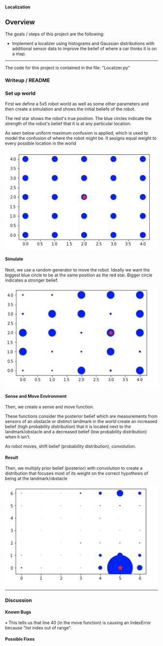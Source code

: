 **Localization**

Overview
---
The goals / steps of this project are the following:

* Implement a localizer using histograms and Gaussian distributions with additional sensor data to improve the belief of where a car thinks it is on a map.

[//]: # (Image References)
[image0]: ./images/initial_belief.png "Initial"
[image1]: ./images/belief_after_simulation.png "Simulation"
[image2]: ./images/result.png "Result"

---

The code for this project is contained in the file: "Localizer.py" 

### Writeup / README

### Set up world

First we define a 5x5 robot world as well as some other parameters and then create a simulation and shows the initial beliefs of the robot.

The red star shows the robot's true position. The blue circles indicate the strength of the robot's belief that it is at any particular location.

As seen below uniform maximum confusion is applied, which is used to model the confusion of where the robot might be. It assigns equal weight to every possible location in the world

![alt text][image0]

#### Simulate

Next, we use a random generator to move the robot. Ideally we want the biggest blue circle to be at the same position as the red star. Bigger circle indicates a stronger belief.

![alt text][image1]

#### Sense and Move Environment

Then, we create a sense and move function.

These functions consider the posterior belief which are measurements from sensors of an obstacle or distinct landmark in the world create an increased belief (high probability distribution) that it is located next to the landmark/obstacle and a decreased belief (low probability distribution) when it isn't. 

As robot moves, shift belief (probability distribution), convolution.

#### Result

Then, we multiply prior belief (posterior) with convolution to create a distribution that focuses most of its weight on the correct hypothesis of being at the landmark/obstacle

![alt text][image2]

---

### Discussion

#### Known Bugs

•    This tells us that line 40 (in the move function) is causing an IndexError because "list index out of range".

#### Possible Fixes
